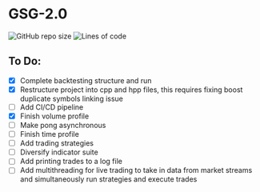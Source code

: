 # GSG-2.0
![GitHub repo size](https://img.shields.io/github/repo-size/sanktrip/GSG-2.0)
![Lines of code](https://img.shields.io/tokei/lines/github/Sanktrip/GSG-2.0)

## To Do:
- [x] Complete backtesting structure and run
- [x] Restructure project into cpp and hpp files, this requires fixing boost duplicate symbols linking issue
- [ ] Add CI/CD pipeline
- [x] Finish volume profile
- [ ] Make pong asynchronous 
- [ ] Finish time profile
- [ ] Add trading strategies
- [ ] Diversify indicator suite
- [ ] Add printing trades to a log file
- [ ] Add multithreading for live trading to take in data from market streams and simultaneously run strategies and execute trades
